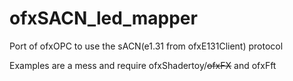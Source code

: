 # ofxSACN_led_mapper
Port of ofxOPC to use the sACN(e1.31 from ofxE131Client) protocol

Examples are a mess and require ofxShadertoy/<s>ofxFX</s> and ofxFft
